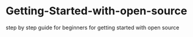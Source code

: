 # Getting-Started-with-open-source
step by step guide for beginners for getting started with open source 
